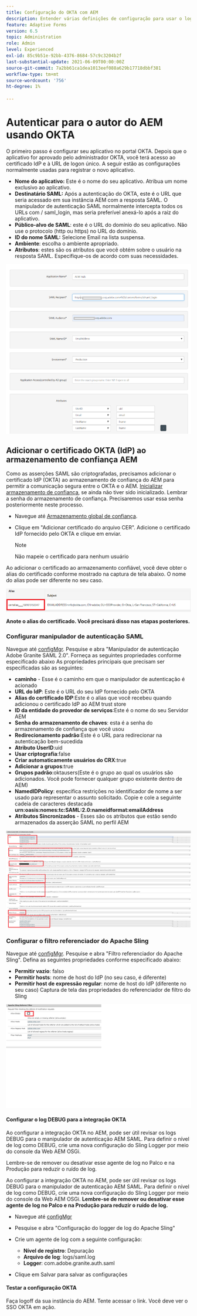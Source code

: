 ```yaml
---
title: Configuração do OKTA com AEM
description: Entender várias definições de configuração para usar o logon único usando o okta
feature: Adaptive Forms
version: 6.5
topic: Administration
role: Admin
level: Experienced
exl-id: 85c9b51e-92bb-4376-8684-57c9c3204b2f
last-substantial-update: 2021-06-09T00:00:00Z
source-git-commit: 7a2bb61ca1dea1013eef088a629b17718dbbf381
workflow-type: tm+mt
source-wordcount: '756'
ht-degree: 1%

---
```


# Autenticar para o autor do AEM usando OKTA

O primeiro passo é configurar seu aplicativo no portal OKTA. Depois que o aplicativo for aprovado pelo administrador OKTA, você terá acesso ao certificado IdP e à URL de logon único. A seguir estão as configurações normalmente usadas para registrar o novo aplicativo.

* **Nome do aplicativo:** Este é o nome do seu aplicativo. Atribua um nome exclusivo ao aplicativo.
* **Destinatário SAML:** Após a autenticação do OKTA, este é o URL que seria acessado em sua instância AEM com a resposta SAML. O manipulador de autenticação SAML normalmente intercepta todos os URLs com / saml_login, mas seria preferível anexá-lo após a raiz do aplicativo.
* **Público-alvo de SAML**: este é o URL do domínio do seu aplicativo. Não use o protocolo (http ou https) no URL do domínio.
* **ID do nome SAML:** Selecione Email na lista suspensa.
* **Ambiente**: escolha o ambiente apropriado.
* **Atributos**: estes são os atributos que você obtém sobre o usuário na resposta SAML. Especifique-os de acordo com suas necessidades.


![okta-application](assets/okta-app-settings-blurred.PNG)


## Adicionar o certificado OKTA (IdP) ao armazenamento de confiança AEM

Como as asserções SAML são criptografadas, precisamos adicionar o certificado IdP (OKTA) ao armazenamento de confiança do AEM para permitir a comunicação segura entre o OKTA e o AEM.
[Inicializar armazenamento de confiança](http://localhost:4502/libs/granite/security/content/truststore.html), se ainda não tiver sido inicializado.
Lembrar a senha do armazenamento de confiança. Precisaremos usar essa senha posteriormente neste processo.

* Navegue até [Armazenamento global de confiança](http://localhost:4502/libs/granite/security/content/truststore.html).
* Clique em &quot;Adicionar certificado do arquivo CER&quot;. Adicione o certificado IdP fornecido pelo OKTA e clique em enviar.

   >[!NOTE]
   >
   >Não mapeie o certificado para nenhum usuário

Ao adicionar o certificado ao armazenamento confiável, você deve obter o alias do certificado conforme mostrado na captura de tela abaixo. O nome do alias pode ser diferente no seu caso.

![Alias de certificado](assets/cert-alias.PNG)

**Anote o alias do certificado. Você precisará disso nas etapas posteriores.**

### Configurar manipulador de autenticação SAML

Navegue até [configMgr](http://localhost:4502/system/console/configMgr).
Pesquise e abra &quot;Manipulador de autenticação Adobe Granite SAML 2.0&quot;.
Forneça as seguintes propriedades conforme especificado abaixo As propriedades principais que precisam ser especificadas são as seguintes:

* **caminho** - Esse é o caminho em que o manipulador de autenticação é acionado
* **URL do IdP**: Este é o URL do seu IdP fornecido pelo OKTA
* **Alias do certificado IDP**:Este é o alias que você recebeu quando adicionou o certificado IdP ao AEM trust store
* **ID da entidade do provedor de serviços**:Este é o nome do seu Servidor AEM
* **Senha do armazenamento de chaves**: esta é a senha do armazenamento de confiança que você usou
* **Redirecionamento padrão**:Este é o URL para redirecionar na autenticação bem-sucedida
* **Atributo UserID**:uid
* **Usar criptografia**:false
* **Criar automaticamente usuários do CRX**:true
* **Adicionar a grupos**:true
* **Grupos padrão**:oktausers(Este é o grupo ao qual os usuários são adicionados. Você pode fornecer qualquer grupo existente dentro de AEM)
* **NamedIDPolicy**: especifica restrições no identificador de nome a ser usado para representar o assunto solicitado. Copie e cole a seguinte cadeia de caracteres destacada **urn:oasis:nomes:tc:SAML:2.0:nameidformat:emailAddress**
* **Atributos Sincronizados** - Esses são os atributos que estão sendo armazenados da asserção SAML no perfil AEM

![saml-authentication-handler](assets/saml-authentication-settings-blurred.PNG)

### Configurar o filtro referenciador do Apache Sling

Navegue até [configMgr](http://localhost:4502/system/console/configMgr).
Pesquise e abra &quot;Filtro referenciador do Apache Sling&quot;. Defina as seguintes propriedades conforme especificado abaixo:

* **Permitir vazio**: falso
* **Permitir hosts**: nome de host do IdP (no seu caso, é diferente)
* **Permitir host de expressão regular**: nome de host do IdP (diferente no seu caso) Captura de tela das propriedades do referenciador de filtro do Sling

![referrer-filter](assets/okta-referrer.png)

#### Configurar o log DEBUG para a integração OKTA

Ao configurar a integração OKTA no AEM, pode ser útil revisar os logs DEBUG para o manipulador de autenticação AEM SAML. Para definir o nível de log como DEBUG, crie uma nova configuração do Sling Logger por meio do console da Web AEM OSGi.

Lembre-se de remover ou desativar esse agente de log no Palco e na Produção para reduzir o ruído de log.

Ao configurar a integração OKTA no AEM, pode ser útil revisar os logs DEBUG para o manipulador de autenticação AEM SAML. Para definir o nível de log como DEBUG, crie uma nova configuração do Sling Logger por meio do console da Web AEM OSGi.
**Lembre-se de remover ou desativar esse agente de log no Palco e na Produção para reduzir o ruído de log.**
* Navegue até [configMgr](http://localhost:4502/system/console/configMgr)

* Pesquise e abra &quot;Configuração do logger de log do Apache Sling&quot;
* Crie um agente de log com a seguinte configuração:
   * **Nível de registro**: Depuração
   * **Arquivo de log**: logs/saml.log
   * **Logger**: com.adobe.granite.auth.saml
* Clique em Salvar para salvar as configurações

#### Testar a configuração OKTA

Faça logoff da sua instância do AEM. Tente acessar o link. Você deve ver o SSO OKTA em ação.
